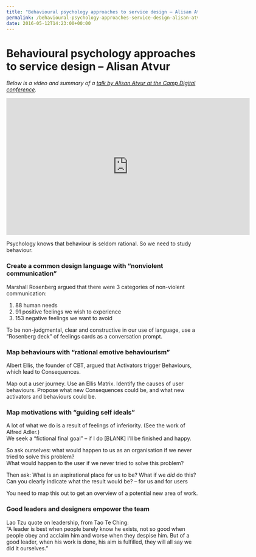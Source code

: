 ```yaml
---
title: "Behavioural psychology approaches to service design – Alisan Atvur"
permalink: /behavioural-psychology-approaches-service-design-alisan-atvur
date: 2016-05-12T14:23:00+00:00
---
```


# Behavioural psychology approaches to service design – Alisan Atvur

*Below is a video and summary of a [talk by Alisan Atvur at the Camp Digital conference](http://campdigital.wearesigma.com/alisan-atvur.html).*

<iframe title="Behavioural psychology approaches to service design - Alisan Atvur (Camp Digital 2016)" width="640" height="360" src="https://www.youtube.com/embed/ETCJyKjIp7U" frameborder="0" allow="accelerometer; autoplay; encrypted-media; gyroscope; picture-in-picture" allowfullscreen></iframe>

Psychology knows that behaviour is seldom rational. So we need to study behaviour.

### Create a common design language with “nonviolent communication”

Marshall Rosenberg argued that there were 3 categories of non-violent communication:

1. 88 human needs 
2. 91 positive feelings we wish to experience
3. 153 negative feelings we want to avoid

To be non-judgmental, clear and constructive in our use of language, use a “Rosenberg deck” of feelings cards as a conversation prompt.

### Map behaviours with “rational emotive behaviourism”

Albert Ellis, the founder of CBT, argued that Activators trigger Behaviours, which lead to Consequences.

Map out a user journey. Use an Ellis Matrix. Identify the causes of user behaviours. Propose what new Consequences could be, and what new activators and behaviours could be.

### Map motivations with “guiding self ideals”

A lot of what we do is a result of feelings of inferiority. (See the work of Alfred Adler.)  
We seek a “fictional final goal” – if I do [BLANK] I’ll be finished and happy.

So ask ourselves: what would happen to us as an organisation if we never tried to solve this problem?  
What would happen to the user if we never tried to solve this problem?

Then ask: What is an aspirational place for us to be? What if we *did* do this?  
Can you clearly indicate what the result would be? – for us and for users

You need to map this out to get an overview of a potential new area of work.

### Good leaders and designers empower the team

Lao Tzu quote on leadership, from Tao Te Ching:  
“A leader is best when people barely know he exists, not so good when people obey and acclaim him and worse when they despise him. But of a good leader, when his work is done, his aim is fulfilled, they will all say we did it ourselves.”